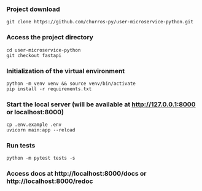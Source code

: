 ### Project download
```
git clone https://github.com/churros-py/user-microservice-python.git
```

### Access the project directory
```
cd user-microservice-python
git checkout fastapi
```

### Initialization of the virtual environment
```
python -m venv venv && source venv/bin/activate
pip install -r requirements.txt
```

### Start the local server (will be available at http://127.0.0.1:8000 or localhost:8000)
```
cp .env.example .env
uvicorn main:app --reload
```

### Run tests
```
python -m pytest tests -s
```

### Access docs at http://localhost:8000/docs or http://localhost:8000/redoc
